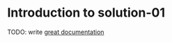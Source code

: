 # Introduction to solution-01

TODO: write [great documentation](http://jacobian.org/writing/what-to-write/)
